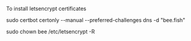 To install letsencrypt certificates

sudo certbot certonly --manual --preferred-challenges dns -d "bee.fish"

sudo chown bee /etc/letsencrypt -R
